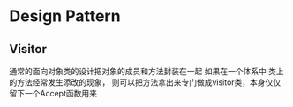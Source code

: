 # Design Pattern
## Visitor 
通常的面向对象类的设计把对象的成员和方法封装在一起 如果在一个体系中 类上的方法经常发生添改的现象， 则可以把方法拿出来专门做成visitor类，本身仅仅留下一个Accept函数用来
